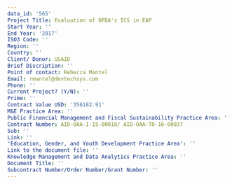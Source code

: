 ```yaml
---
data_id: '565'
Project Title: Evaluation of OFDA's ICS in EAP
Start Year: ''
End Year: '2017'
ISO3 Code: ''
Region: ''
Country: ''
Client/ Donor: USAID
Brief Discription: ''
Point of contact: Rebecca Mantel
Email: rmantel@devtechsys.com
Phone: ''
Current Project? (Y/N): ''
Prime: ''
Contract Value USD: '356182.91'
M&E Practice Area: ''
Public Financial Management and Fiscal Sustainability Practice Area: ''
Contract Number: AID-OAA-I-15-00018/ AID-OAA-TO-16-00037
Sub: ''
Link: ''
'Education, Gender, and Youth Development Practice Area': ''
Link to the document file: ''
Knowledge Management and Data Analytics Practice Area: ''
Document Title: ''
Subcontract Number/Order Number/Grant Number: ''
---
```

